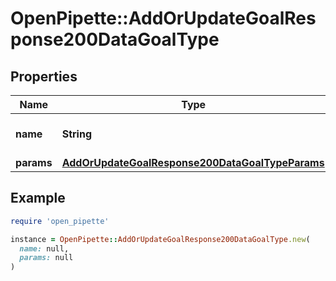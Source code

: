 # OpenPipette::AddOrUpdateGoalResponse200DataGoalType

## Properties

| Name | Type | Description | Notes |
| ---- | ---- | ----------- | ----- |
| **name** | **String** | The name of the goal type | [optional] |
| **params** | [**AddOrUpdateGoalResponse200DataGoalTypeParams**](AddOrUpdateGoalResponse200DataGoalTypeParams.md) |  | [optional] |

## Example

```ruby
require 'open_pipette'

instance = OpenPipette::AddOrUpdateGoalResponse200DataGoalType.new(
  name: null,
  params: null
)
```

